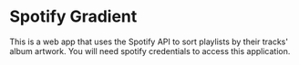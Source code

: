 Spotify Gradient
================

This is a web app that uses the Spotify API to sort playlists by their tracks' album artwork. 
You will need spotify credentials to access this application. 

